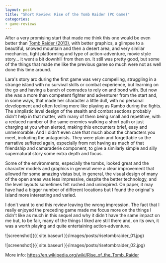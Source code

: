 ```yaml
---
layout: post
title: "Short Review: Rise of the Tomb Raider (PC Game)"
categories:
- game-reviews
---
```


<p>
After a very promising start that made me think this one would be even better than <a href='https://blog.binarynonsense.com/2021/08/15/short-review-tomb-raider-pc/'>Tomb Raider (2013)</a>, with better graphics, a glimpse to a beautiful, snowed mountain and then a desert area, and very similar mechanics, tight platforming and type of action-adventure, movie style story... it went a bit downhill from then on. It still was pretty good, but some of the things that made me like the previous game so much were not as well done this time around.
</p>

<p>
Lara's story arc during the first game was very compelling, struggling in a strange island with no survival skills or combat experience, but learning on the go and having a bunch of comrades to rely on and bond with. But now she was a more than competent fighter and adventurer from the start and, in some ways, that made her character a little dull, with no personal development and often feeling more like playing as Rambo during the fights. The simplistic level design of the stealth and combat sections probably didn't help in that matter, with many of them being small and repetitive, with a reduced number of the same enemies walking a short path or just charging at you when alerted, making this encounters brief, easy and unmemorable. And I didn't even care that much about the characters you meet, including the antagonists. They were plain and forgettable so the narrative suffered again, especially from not having as much of that friendship and camaraderie component, to give a similarly simple and silly supernatural story some extra depth and focus.
</p>

<p>
Some of the environments, especially the tombs, looked great and the character models and graphics in general were a clear improvement that allowed for some amazing vistas but, in general, the visual design of many of the open areas was less impressive, despite the better technology, and the level layouts sometimes felt rushed and uninspired. On paper, it may have had a bigger number of different locations but I found the original's island more interesting and varied.
</p>

<p>
I don't want to end this review leaving the wrong impression. The fact that I really enjoyed the preceding game made me focus more on the things I didn't like as much in this sequel and why it didn't have the same impact on me but, to be fair, many of the things I liked are still there and, on its own, it was a worth playing and quite entertaining action-adventure.
</p>


![screenshot]({{ site.baseurl }}/images/posts/risetombraider_01.jpg)

![screenshot]({{ site.baseurl }}/images/posts/risetombraider_02.jpg)


<p>More info: <a href="https://en.wikipedia.org/wiki/Rise_of_the_Tomb_Raider">https://en.wikipedia.org/wiki/Rise_of_the_Tomb_Raider</a></p>
